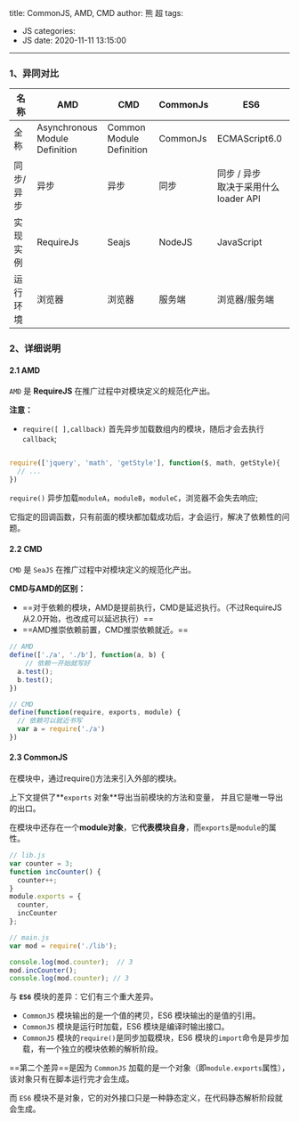 title: CommonJS, AMD, CMD
author: 熊 超
tags:
  - JS
categories:
  - JS
date: 2020-11-11 13:15:00
---
<!--more-->

### 1、异同对比

| 名称      | AMD                                  | CMD                            | CommonJs | ES6                                       |
| --------- | ------------------------------------ | ------------------------------ | -------- | ----------------------------------------- |
| 全称      | Asynchronous <br />Module Definition | Common Module <br />Definition | CommonJs | ECMAScript6.0                             |
| 同步/异步 | 异步                                 | 异步                           | 同步     | 同步 / 异步<br />取决于采用什么loader API |
| 实现实例  | RequireJs                            | Seajs                          | NodeJS   | JavaScript                                |
| 运行环境  | 浏览器                               | 浏览器                         | 服务端   | 浏览器/服务端                             |



### 2、详细说明

#### 2.1 AMD

`AMD` 是 **RequireJS** 在推广过程中对模块定义的规范化产出。

**注意：**

- `require([ ],callback)` 首先异步加载数组内的模块，随后才会去执行`callback`;

```js

require(['jquery', 'math', 'getStyle'], function($, math, getStyle){
  // ...
})
```

`require()` 异步加载`moduleA`，`moduleB`，`moduleC`，浏览器不会失去响应;

它指定的回调函数，只有前面的模块都加载成功后，才会运行，解决了依赖性的问题。



#### 2.2 CMD

`CMD` 是 `SeaJS` 在推广过程中对模块定义的规范化产出。

**CMD与AMD的区别：**

- ==对于依赖的模块，AMD是提前执行，CMD是延迟执行。（不过RequireJS从2.0开始，也改成可以延迟执行）==
- ==AMD推崇依赖前置，CMD推崇依赖就近。==

```js
// AMD
define(['./a', './b'], function(a, b) {
	// 依赖一开始就写好
  a.test();
  b.test();
})

// CMD
define(function(require, exports, module) {
  // 依赖可以就近书写
  var a = require('./a')
})
```



#### 2.3 CommonJS

在模块中，通过require()方法来引入外部的模块。

上下文提供了**`exports` 对象**导出当前模块的方法和变量， 并且它是唯一导出的出口。

在模块中还存在一个**module对象**，它**代表模块自身**，而`exports`是`module`的属性。

```javascript
// lib.js
var counter = 3;
function incCounter() {
  counter++;
}
module.exports = {
  counter,
  incCounter
};

```

```javascript
// main.js
var mod = require('./lib');

console.log(mod.counter);  // 3
mod.incCounter();
console.log(mod.counter); // 3
```



与 **`ES6`** 模块的差异：它们有三个重大差异。

- `CommonJS` 模块输出的是一个值的拷贝，ES6 模块输出的是值的引用。
- `CommonJS` 模块是运行时加载，ES6 模块是编译时输出接口。
- `CommonJS` 模块的`require()`是同步加载模块，ES6 模块的`import`命令是异步加载，有一个独立的模块依赖的解析阶段。

==第二个差异==是因为 `CommonJS` 加载的是一个对象（即`module.exports`属性），该对象只有在脚本运行完才会生成。

而 `ES6` 模块不是对象，它的对外接口只是一种静态定义，在代码静态解析阶段就会生成。


